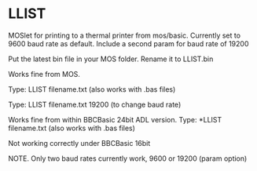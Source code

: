 # LLIST
MOSlet for printing to a thermal printer from mos/basic.
Currently set to 9600 baud rate as default.
Include a second param for baud rate of 19200

Put the latest bin file in your MOS folder. Rename it to LLIST.bin

Works fine from MOS.

Type: LLIST filename.txt (also works with .bas files)

Type: LLIST filename.txt  19200 (to change baud rate)

Works fine from within BBCBasic 24bit ADL version.
Type: *LLIST filename.txt (also works with .bas files)

Not working correctly under BBCBasic 16bit

NOTE. Only two baud rates currently work, 9600 or 19200 (param option)
